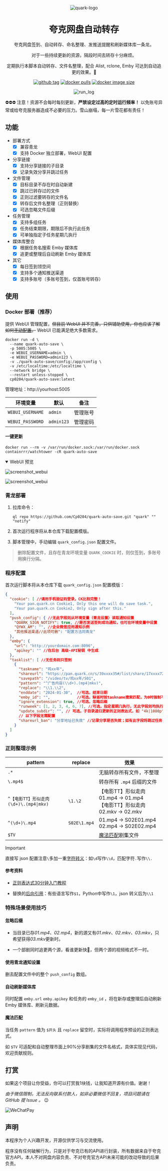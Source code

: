<div align="center">

![quark-logo](img/icon.png)

# 夸克网盘自动转存

夸克网盘签到、自动转存、命名整理、发推送提醒和刷新媒体库一条龙。

对于一些持续更新的资源，隔段时间去转存十分麻烦。

定期执行本脚本自动转存、文件名整理，配合 Alist, rclone, Emby 可达到自动追更的效果。🥳


[![github tag][gitHub-tag-image]][github-url] [![docker pulls][docker-pulls-image]][docker-url] [![docker image size][docker-image-size-image]][docker-url]

[gitHub-tag-image]: https://img.shields.io/github/v/tag/Cp0204/quark-auto-save
[docker-pulls-image]: https://img.shields.io/docker/pulls/cp0204/quark-auto-save
[docker-image-size-image]: https://img.shields.io/docker/image-size/cp0204/quark-auto-save
[github-url]: https://github.com/Cp0204/quark-auto-save
[docker-url]: https://hub.docker.com/r/cp0204/quark-auto-save

![run_log](img/run_log.png)

</div>

⛔️⛔️⛔️ 注意！资源不会每时每刻更新，**严禁设定过高的定时运行频率！** 以免账号异常或给夸克服务器造成不必要的压力。雪山崩塌，每一片雪花都有责任！

## 功能

- 部署方式
  - [x] 兼容青龙
  - [x] 支持 Docker 独立部署，WebUI 配置

- 分享链接
  - [x] 支持分享链接的子目录
  - [x] 记录失效分享并跳过任务

- 文件管理
  - [x] 目标目录不存在时自动新建
  - [x] 跳过已转存过的文件
  - [x] 正则过滤要转存的文件名
  - [x] 转存后文件名整理（正则替换）
  - [x] 可选忽略文件后缀

- 任务管理
  - [x] 支持多组任务
  - [x] 任务结束期限，期限后不执行此任务
  - [x] 可单独指定子任务星期几执行

- 媒体库整合
  - [x] 根据任务名搜索 Emby 媒体库
  - [x] 追更或整理后自动刷新 Emby 媒体库

- 其它
  - [x] 每日签到领空间
  - [x] 支持多个通知推送渠道
  - [x] 支持多账号（多账号签到，仅首账号转存）

## 使用

### Docker 部署（推荐）

提供 WebUI 管理配置，~~但目前 WebUI 并不完善，只供辅助使用，你也应该了解如何[手动配置](#程序配置)。~~ WebUI 已能满足绝大多数需求。

```shell
docker run -d \
  --name quark-auto-save \
  -p 5005:5005 \
  -e WEBUI_USERNAME=admin \
  -e WEBUI_PASSWORD=admin123 \
  -v ./quark-auto-save/config:/app/config \
  -v /etc/localtime:/etc/localtime \
  --network bridge \
  --restart unless-stopped \
  cp0204/quark-auto-save:latest
```

管理地址：http://yourhost:5005

| 环境变量         | 默认       | 备注     |
| ---------------- | ---------- | -------- |
| `WEBUI_USERNAME` | `admin`    | 管理账号 |
| `WEBUI_PASSWORD` | `admin123` | 管理密码 |

#### 一键更新

```shell
docker run --rm -v /var/run/docker.sock:/var/run/docker.sock containrrr/watchtower -cR quark-auto-save
```

<details open>
<summary>WebUI 预览</summary>

![screenshot_webui](img/screenshot_webui-1.png)

![screenshot_webui](img/screenshot_webui-2.png)

</details>

### 青龙部署

1. 拉库命令：

    ```
    ql repo https://github.com/Cp0204/quark-auto-save.git "quark" "" "notify"
    ```

2. 首次运行程序将从本仓库下载配置模版。

3. 脚本管理中，手动编辑 `quark_config.json` 配置文件。

> 删除配置文件，且存在青龙环境变量 `QUARK_COOKIE` 时，则仅签到，多账号用换行分隔。

### 程序配置

首次运行脚本将从本仓库下载 `quark_config.json` 配置模版：

```json
{
  "cookie": [ //请用手机验证码登录，CK比较完整！
    "Your pan.quark.cn Cookie1, Only this one will do save task.",
    "Your pan.quark.cn Cookie2, Only sign after this."
  ],
  "push_config": { //无此字段则从环境变量（青龙设置）读取通知设置
    "QUARK_SIGN_NOTIFY": true, //是否发送签到成功通知，也可在环境变量中设置
    "QYWX_AM": "", //企业微信应用通知示例
    "其他推送渠道//此项可删": "配置方法同青龙"
  },
  "emby": {
    "url": "http://yourdomain.com:8096",
    "apikey": "" //在后台 高级-API秘钥 中生成
  },
  "tasklist": [ //无任务则只签到
    {
      "taskname": "鸣xx年",
      "shareurl": "https://pan.quark.cn/s/39xxxx35#/list/share/17xxxx72-鸣xx年",
      "savepath": "/video/tv/鸣xx年/S01",
      "pattern": "^广告内容(\\d+).(mp4|mkv)",
      "replace": "\\1.\\2",
      "enddate": "2024-01-30",  //可选，结束日期
      "emby_id": "",            //可选，缺省时按taskname搜索匹配，为0时强制不匹配
      "ignore_extension": true, //可选，忽略后缀
      "runweek": [1, 2, 3, 4, 6, 7], //可选，指定星期几执行，无此字段则均执行
      "update_subdir": "", // 可选，子目录递归更新的正则表达式，如 "4k|1080p"
      // 以下字段无需配置
      "shareurl_ban": "分享地址已失效" //记录分享是否失效；如有此字段将跳过任务，更新链接后请手动删去
    }
  ]
}
```

### 正则整理示例

| pattern                                | replace      | 效果                                                                   |
| -------------------------------------- | ------------ | ---------------------------------------------------------------------- |
| `.*`                                   |              | 无脑转存所有文件，不整理                                               |
| `\.mp4$`                               |              | 转存所有 `.mp4` 后缀的文件                                             |
| `^【电影TT】形似走肉(\d+)\.(mp4\|mkv)` | `\1.\2`      | 【电影TT】形似走肉01.mp4 → 01.mp4<br>【电影TT】形似走肉02.mkv → 02.mkv |
| `^(\d+)\.mp4`                          | `S02E\1.mp4` | 01.mp4 → S02E01.mp4<br>02.mp4 → S02E02.mp4                             |
| `$TV`                                  |              | [魔法匹配](#魔法匹配)剧集文件                                          |

> [!IMPORTANT]
> 直接写 json 配置注意`\`多加一重[字符转义](https://deerchao.cn/tutorials/regex/regex.htm#escape)：如`\d`写作`\\d`，匹配字符`.`写作`\\.`

#### 参考资料

- [正则表达式30分钟入门教程](https://deerchao.cn/tutorials/regex/regex.htm)

- 替换的[后向引用](https://deerchao.cn/tutorials/regex/regex.htm#backreference)：有些语言写作`$1`，Python中写作`\1`，json 转义后为`\\1`

### 特殊场景使用技巧

#### 忽略后缀

- 当目录已存*01.mp4、02.mp4*，新的源又有*01.mkv、02.mkv、03.mkv*，只希望获得*03.mkv*更新时。

- 一个部剧同时追更两个源，看谁更新快🤪，但两个源的视频格式不一时。

#### 使用青龙通知设置

删去配置文件中的整个 `push_config` 数组。

#### 自动刷新媒体库

同时配置 `emby.url` `emby.apikey` 和任务的 `emby_id` ，将在新存或整理后自动刷新 Emby 媒体库、刷新元数据。

#### 魔法匹配

当任务 `pattern` 值为 `$开头` 且 `replace` 留空时，实际将调用程序预设的正则表达式。

如 `$TV` 可适配和自动整理市面上90%分享剧集的文件名格式，具体实现见代码，欢迎贡献规则。

## 打赏

如果这个项目让你受益，你可以打赏我1块钱，让我知道开源有价值。谢谢！

*由于微信限制，无法反向联系付款人，如非必要微信不回复，项目问题请在 GitHub 提 Issue 。* 😉

![WeChatPay](https://cdn.jsdelivr.net/gh/Cp0204/Cp0204@main/img/wechat_pay_qrcode.png)

## 声明

本程序为个人兴趣开发，开源仅供学习与交流使用。

程序没有任何破解行为，只是对于夸克已有的API进行封装，所有数据来自于夸克官方API，本人不对网盘内容负责、不对夸克官方API未来可能的改动导致的后果负责。